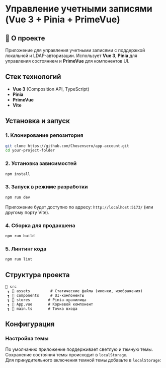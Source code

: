 # Управление учетными записями (Vue 3 + Pinia + PrimeVue)

## 📌 О проекте

Приложение для управления учетными записями с поддержкой локальной и LDAP-авторизации. Использует **Vue 3**, **Pinia** для управления состоянием и **PrimeVue** для компонентов UI.

## Стек технологий

- **Vue 3** (Composition API, TypeScript)
- **Pinia** 
- **PrimeVue** 
- **Vite** 

## Установка и запуск

### 1. Клонирование репозитория

```sh
git clone https://github.com/Chosensero/app-account.git
cd your-project-folder
```

### 2. Установка зависимостей

```sh
npm install
```

### 3. Запуск в режиме разработки

```sh
npm run dev
```

Приложение будет доступно по адресу: `http://localhost:5173/` (или другому порту Vite).

### 4. Сборка для продакшена

```sh
npm run build
```

### 5. Линтинг кода

```sh
npm run lint
```

## Структура проекта

```
📂 src
 ┓ 📂 assets         # Статические файлы (иконки, изображения)
 ┓ 📂 components     # UI-компоненты
 ┓ 📂 stores        # Pinia-хранилища
 ┓ 📝 App.vue       # Корневой компонент
 ┓ 📝 main.ts       # Точка входа
```

## Конфигурация

### Настройка темы

По умолчанию приложение поддерживает светлую и темную темы.\
Сохранение состояния темы происходит в `localStorage`.\
Для принудительного включения темной темы добавьте в `localStorage`:

